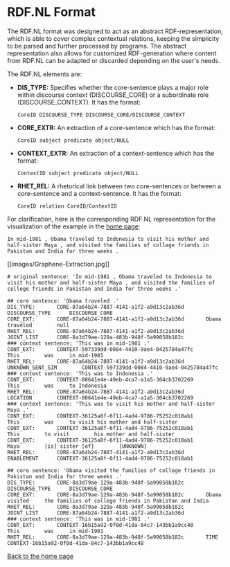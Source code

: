 # RDF.NL Format

The RDF.NL format was designed to act as an abstract RDF-representation, which is able to cover complex contextual relations, keeping the simplicity to be parsed and further processed by programs. The abstract representation also allows for customized RDF-generation where content from RDF.NL can be adapted or discarded depending on the user's needs.

The RDF.NL elements are:
* **DIS_TYPE:** Specifies whether the core-sentence plays a major role within discourse context (DISCOURSE_CORE) or a subordinate role (DISCOURSE_CONTEXT). It has the format:

    `CoreID DISCOURSE_TYPE DISCOURSE_CORE/DISCOURSE_CONTEXT`
* **CORE_EXTR:** An extraction of a core-sentence which has the format:

    `CoreID subject predicate object/NULL`
* **CONTEXT_EXTR:** An extraction of a context-sentence which has the format:

    `ContextID subject predicate object/NULL`
* **RHET_REL:** A rhetorical link between two core-sentences or between a core-sentence and a context-sentence. It has the format:

    `CoreID relation CoreID/ContextID`

For clarification, here is the corresponding RDF.NL representation for the visualization of the example in the [home page](../wiki):

`In mid-1981 , Obama traveled to Indonesia to visit his mother and half-sister Maya , and visited the families of college friends in Pakistan and India for three weeks .`

[[images/Graphene-Extraction.jpg]]

```
# original sentence: 'In mid-1981 , Obama traveled to Indonesia to visit his mother and half-sister Maya , and visited the families of college friends in Pakistan and India for three weeks .'

## core sentence: 'Obama traveled .'
DIS_TYPE:		CORE-87a64b24-7887-4141-a1f2-a9d13c2ab36d		DISCOURSE_TYPE		DISCOURSE_CORE
CORE_EXT:		CORE-87a64b24-7887-4141-a1f2-a9d13c2ab36d		Obama		traveled		null
RHET_REL:		CORE-87a64b24-7887-4141-a1f2-a9d13c2ab36d		JOINT_LIST		CORE-8a3d79ae-129a-483b-948f-5a99058b182c
### context sentence: 'This was in mid-1981 .'
CONT_EXT:		CONTEXT-597339dd-0084-4410-9ae4-0425784a47fc		This		was		in mid-1981
RHET_REL:		CORE-87a64b24-7887-4141-a1f2-a9d13c2ab36d		UNKNOWN_SENT_SIM		CONTEXT-597339dd-0084-4410-9ae4-0425784a47fc
### context sentence: 'This was to Indonesia .'
CONT_EXT:		CONTEXT-00641e4e-49eb-4ca7-a1a5-304cb3702269		This		was		to Indonesia
RHET_REL:		CORE-87a64b24-7887-4141-a1f2-a9d13c2ab36d		LOCATION		CONTEXT-00641e4e-49eb-4ca7-a1a5-304cb3702269
### context sentence: 'This was to visit his mother and half-sister Maya .'
CONT_EXT:		CONTEXT-36125a8f-6f11-4ad4-9786-75252c018ab1		This		was		to visit his mother and half-sister
CONT_EXT:		CONTEXT-36125a8f-6f11-4ad4-9786-75252c018ab1		This		to visit		his mother and half-sister
CONT_EXT:		CONTEXT-36125a8f-6f11-4ad4-9786-75252c018ab1		Maya		[is] sister [of]		[UNKNOWN]
RHET_REL:		CORE-87a64b24-7887-4141-a1f2-a9d13c2ab36d		ENABLEMENT		CONTEXT-36125a8f-6f11-4ad4-9786-75252c018ab1

## core sentence: 'Obama visited the families of college friends in Pakistan and India for three weeks .'
DIS_TYPE:		CORE-8a3d79ae-129a-483b-948f-5a99058b182c		DISCOURSE_TYPE		DISCOURSE_CORE
CORE_EXT:		CORE-8a3d79ae-129a-483b-948f-5a99058b182c		Obama		visited		the families of college friends in Pakistan and India
RHET_REL:		CORE-8a3d79ae-129a-483b-948f-5a99058b182c		JOINT_LIST		CORE-87a64b24-7887-4141-a1f2-a9d13c2ab36d
### context sentence: 'This was in mid-1981 .'
CONT_EXT:		CONTEXT-16b15a92-0f0d-41da-84c7-143bb1a9cc48		This		was		in mid-1981
RHET_REL:		CORE-8a3d79ae-129a-483b-948f-5a99058b182c		TIME		CONTEXT-16b15a92-0f0d-41da-84c7-143bb1a9cc48
```

[Back to the home page](../README.md)